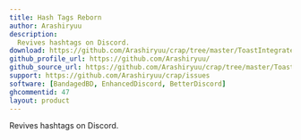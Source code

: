 ```yaml
---
title: Hash Tags Reborn
author: Arashiryuu
description:
  Revives hashtags on Discord.
download: https://github.com/Arashiryuu/crap/tree/master/ToastIntegrated/HashTagsReborn
github_profile_url: https://github.com/Arashiryuu/
github_source_url: https://github.com/Arashiryuu/crap/tree/master/ToastIntegrated/HashTagsReborn
support: https://github.com/Arashiryuu/crap/issues
software: [BandagedBD, EnhancedDiscord, BetterDiscord]
ghcommentid: 47
layout: product
---
```

Revives hashtags on Discord.